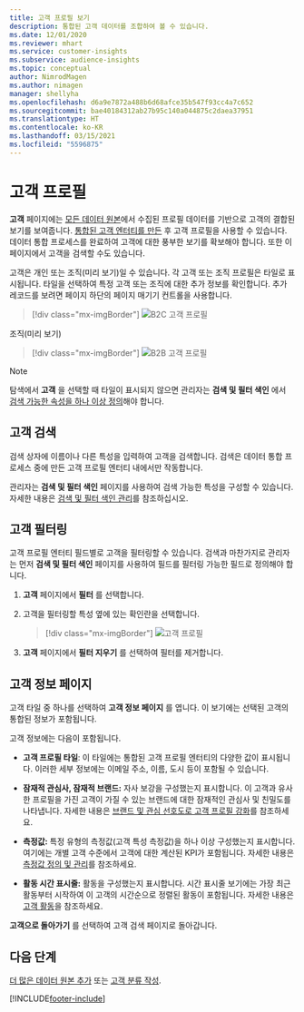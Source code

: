 ```yaml
---
title: 고객 프로필 보기
description: 통합된 고객 데이터를 조합하여 볼 수 있습니다.
ms.date: 12/01/2020
ms.reviewer: mhart
ms.service: customer-insights
ms.subservice: audience-insights
ms.topic: conceptual
author: NimrodMagen
ms.author: nimagen
manager: shellyha
ms.openlocfilehash: d6a9e7872a488b6d68afce35b547f93cc4a7c652
ms.sourcegitcommit: bae40184312ab27b95c140a044875c2daea37951
ms.translationtype: HT
ms.contentlocale: ko-KR
ms.lasthandoff: 03/15/2021
ms.locfileid: "5596875"
---
```

# <a name="customer-profiles"></a>고객 프로필

**고객** 페이지에는 [모든 데이터 원본](data-sources.md)에서 수집된 프로필 데이터를 기반으로 고객의 결합된 보기를 보여줍니다. [통합된 고객 엔터티를 만든](data-unification.md) 후 고객 프로필을 사용할 수 있습니다. 데이터 통합 프로세스를 완료하여 고객에 대한 풍부한 보기를 확보해야 합니다. 또한 이 페이지에서 고객을 검색할 수도 있습니다.

고객은 개인 또는 조직(미리 보기)일 수 있습니다. 각 고객 또는 조직 프로필은 타일로 표시됩니다. 타일을 선택하여 특정 고객 또는 조직에 대한 추가 정보를 확인합니다. 추가 레코드를 보려면 페이지 하단의 페이지 매기기 컨트롤을 사용합니다.

> [!div class="mx-imgBorder"] 
> ![B2C 고객 프로필](media/profiles-customers.png "B2C 고객 프로필")

조직(미리 보기)
> [!div class="mx-imgBorder"] 
> ![B2B 고객 프로필](media/profile-customers-b2b.png "B2B 고객 프로필")

> [!NOTE]
> 탐색에서 **고객** 을 선택할 때 타일이 표시되지 않으면 관리자는 **검색 및 필터 색인** 에서 [검색 가능한 속성을 하나 이상 정의](search-filter-index.md)해야 합니다.

## <a name="search-for-customers"></a>고객 검색

검색 상자에 이름이나 다른 특성을 입력하여 고객을 검색합니다. 검색은 데이터 통합 프로세스 중에 만든 고객 프로필 엔터티 내에서만 작동합니다.

관리자는 **검색 및 필터 색인** 페이지를 사용하여 검색 가능한 특성을 구성할 수 있습니다. 자세한 내용은 [검색 및 필터 색인 관리](search-filter-index.md)를 참조하십시오.

## <a name="filter-customers"></a>고객 필터링

고객 프로필 엔터티 필드별로 고객을 필터링할 수 있습니다. 검색과 마찬가지로 관리자는 먼저 **검색 및 필터 색인** 페이지를 사용하여 필드를 필터링 가능한 필드로 정의해야 합니다.

1. **고객** 페이지에서 **필터** 를 선택합니다.

2. 고객을 필터링할 특성 옆에 있는 확인란을 선택합니다.

   > [!div class="mx-imgBorder"] 
   > ![고객 프로필](media/profiles-customers3.png "고객 프로필")

3. **고객** 페이지에서 **필터 지우기** 를 선택하여 필터를 제거합니다.

##  <a name="customer-details-page"></a>고객 정보 페이지

고객 타일 중 하나를 선택하여 **고객 정보 페이지** 를 엽니다. 이 보기에는 선택된 고객의 통합된 정보가 포함됩니다.

고객 정보에는 다음이 포함됩니다.

-   **고객 프로필 타일**: 이 타일에는 통합된 고객 프로필 엔터티의 다양한 값이 표시됩니다. 이러한 세부 정보에는 이메일 주소, 이름, 도시 등이 포함될 수 있습니다. 

-   **잠재적 관심사, 잠재적 브랜드:** 자사 보강을 구성했는지 표시합니다. 이 고객과 유사한 프로필을 가진 고객이 가질 수 있는 브랜드에 대한 잠재적인 관심사 및 친밀도를 나타냅니다. 자세한 내용은 [브랜드 및 관심 선호도로 고객 프로필 강화](enrichment-microsoft-graph.md)를 참조하세요.

-   **측정값:** 특정 유형의 측정값(고객 특성 측정값)을 하나 이상 구성했는지 표시합니다. 여기에는 개별 고객 수준에서 고객에 대한 계산된 KPI가 포함됩니다. 자세한 내용은 [측정값 정의 및 관리](measures.md)를 참조하세요.

-   **활동 시간 표시줄:** 활동을 구성했는지 표시합니다. 시간 표시줄 보기에는 가장 최근 활동부터 시작하여 이 고객의 시간순으로 정렬된 활동이 포함됩니다. 자세한 내용은 [고객 활동](activities.md)을 참조하세요.

**고객으로 돌아가기** 를 선택하여 고객 검색 페이지로 돌아갑니다.

## <a name="next-steps"></a>다음 단계

[더 많은 데이터 원본 추가](data-sources.md) 또는 [고객 분류 작성](segments.md).


[!INCLUDE[footer-include](../includes/footer-banner.md)]